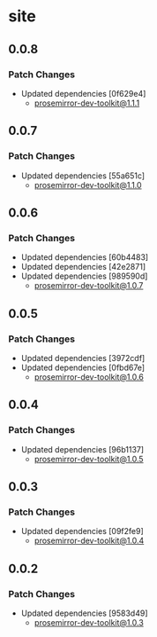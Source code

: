 # site

## 0.0.8

### Patch Changes

- Updated dependencies [0f629e4]
  - prosemirror-dev-toolkit@1.1.1

## 0.0.7

### Patch Changes

- Updated dependencies [55a651c]
  - prosemirror-dev-toolkit@1.1.0

## 0.0.6

### Patch Changes

- Updated dependencies [60b4483]
- Updated dependencies [42e2871]
- Updated dependencies [989590d]
  - prosemirror-dev-toolkit@1.0.7

## 0.0.5

### Patch Changes

- Updated dependencies [3972cdf]
- Updated dependencies [0fbd67e]
  - prosemirror-dev-toolkit@1.0.6

## 0.0.4

### Patch Changes

- Updated dependencies [96b1137]
  - prosemirror-dev-toolkit@1.0.5

## 0.0.3

### Patch Changes

- Updated dependencies [09f2fe9]
  - prosemirror-dev-toolkit@1.0.4

## 0.0.2

### Patch Changes

- Updated dependencies [9583d49]
  - prosemirror-dev-toolkit@1.0.3
